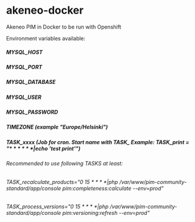 # akeneo-docker

Akeneo PIM in Docker to be run with Openshift

Environment variables available:
<h5>MYSQL_HOST
<h5>MYSQL_PORT
<h5>MYSQL_DATABASE
<h5>MYSQL_USER
<h5>MYSQL_PASSWORD
<h5>TIMEZONE (example "Europe/Helsinki")
<h5>TASK_xxxx
(Job for cron. Start name with TASK_ Example: TASK_print = "* * * * * *|echo 'test print'")
<h6>Recommended to use following TASKS at least:
<h6>TASK_recalculate_products="0 15 * * * *|php /var/www/pim-community-standard/app/console pim:completeness:calculate --env=prod"
<h6>TASK_process_versions="0 15 * * * *|php /var/www/pim-community-standard/app/console pim:versioning:refresh --env=prod"
